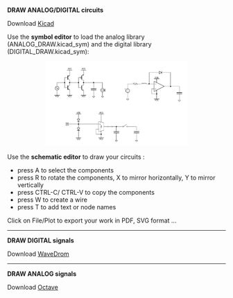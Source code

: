 **DRAW ANALOG/DIGITAL circuits**

Download [Kicad](https://github.com/KiCad)

Use the **symbol editor** to load the analog library (ANALOG_DRAW.kicad_sym) and the digital library (DIGITAL_DRAW.kicad_sym):

<p align="center">
    <img src="https://github.com/Ste-Dag/ELECTRONICS-drawing-tools/blob/750f0c2bbf8a2820f1d578b326b3f4bce518c590/ALLcomponents.JPG" width="65%">
</p>

Use the **schematic editor** to draw your circuits :
*  press A to select the components 
*  press R to rotate the components, X to mirror horizontally, Y to mirror vertically 
*  press CTRL-C/ CTRL-V to copy the components 
*  press W to create a wire
*  press T to add text or node names  

Click on File/Plot to export your work in PDF, SVG format ... 

___________________________________________________________________
**DRAW DIGITAL signals** 

Download [WaveDrom](https://github.com/wavedrom/wavedrom)

___________________________________________________________________
**DRAW ANALOG signals** 

Download [Octave](https://github.com/gnu-octave)

